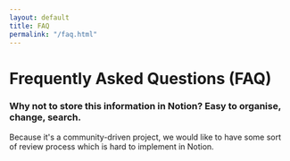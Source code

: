 ```yaml
---
layout: default
title: FAQ
permalink: "/faq.html"
---
```

# Frequently Asked Questions (FAQ)
### Why not to store this information in Notion? Easy to organise, change, search.
Because it's a community-driven project, we would like to have some sort of
review process which is hard to implement in Notion.
